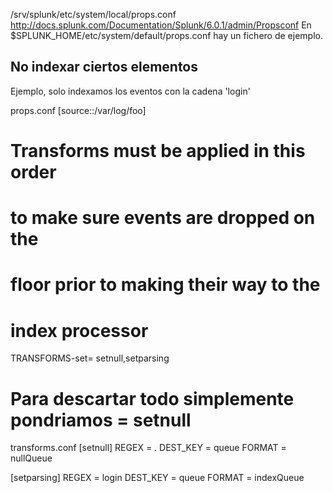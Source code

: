 /srv/splunk/etc/system/local/props.conf
http://docs.splunk.com/Documentation/Splunk/6.0.1/admin/Propsconf
En $SPLUNK_HOME/etc/system/default/props.conf hay un fichero de ejemplo.


## No indexar ciertos elementos ##
Ejemplo, solo indexamos los eventos con la cadena 'login'

props.conf
  [source::/var/log/foo]
  # Transforms must be applied in this order
  # to make sure events are dropped on the
  # floor prior to making their way to the
  # index processor
  TRANSFORMS-set= setnull,setparsing
  # Para descartar todo simplemente pondriamos = setnull

transforms.conf
  [setnull]
  REGEX = .
  DEST_KEY = queue
  FORMAT = nullQueue
  
  [setparsing]
  REGEX = login
  DEST_KEY = queue
  FORMAT = indexQueue
